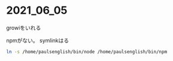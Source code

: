 # 2021_06_05

growiをいれる


npmがない。
symlinkはる

```sh
ln -s /home/paulsenglish/bin/node /home/paulsenglish/bin/npm
```
